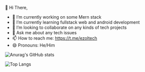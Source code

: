 
👋 Hi There,


- 🔭 I’m currently working on some Mern stack
- 🌱 I’m currently learning fullstack web and android development
- 👯 I’m looking to collaborate on any kinds of tech projects
- 💬 Ask me about any tech issues
- 📫 How to reach me: https://t.me/ezoltech
- 😄 Pronouns: He/Him

![Anurag's GitHub stats](https://github-readme-stats.vercel.app/api?username=ezoltech&theme=transparent&show_icons=true)






  ![Top Langs](https://github-readme-stats.vercel.app/api/top-langs/?username=ezoltech&theme=transparent&layout=compact&langs_count=10&hide=html,css)



